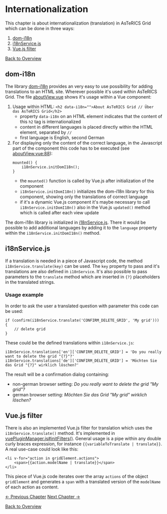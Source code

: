 # Internationalization
This chapter is about internationalization (translation) in AsTeRICS Grid which can be done in three ways:

1. [dom-i18n](06_i18n.md#dom-i18n)
1. [i18nService.js](06_i18n.md#i18nservicejs)
1. [Vue.js filter](06_i18n.md#vuejs-filter)

[Back to Overview](00_index.md)

## dom-i18n
The library [dom-i18n](https://github.com/ruyadorno/dom-i18n) provides an very easy to use possibility for adding translations to an HTML site. Wherever possible it's used within AsTeRICS Grid. The file [aboutView.vue](https://github.com/asterics/AsTeRICS-Grid/blob/master/src/vue-components/views/aboutView.vue) shows it's usage within a Vue component:

1. Usage within HTML: `<h2 data-i18n="">About AsTeRICS Grid // Über das AsTeRICS Grid</h2>`
    * property `data-i18n` on an HTML element indicates that the content of this `h2` tag is internationalized
    * content in different languages is placed directly within the HTML element, separated by ` // `
    * first language is English, second German
1. For displaying only the content of the correct language, in the Javascript part of the component this code has to be executed (see [aboutView.vue:88](https://github.com/asterics/AsTeRICS-Grid/blob/master/src/vue-components/views/aboutView.vue#L88)):
    ```
    mounted() {
        i18nService.initDomI18n();
    }
    ```
    * the `mounted()` function is called by Vue.js after initialization of the component
    * `i18nService.initDomI18n()` initializes the dom-i18n library for this component, showing only the translations of correct language
    * if it's a dynamic Vue.js component it's maybe necessary to call `i18nService.initDomI18n()` also in the Vue.js `updated()` method which is called after each view update
    
The dom-i18n library is initialized in [i18nService.js](https://github.com/asterics/AsTeRICS-Grid/blob/master/src/js/service/i18nService.js). There it would be possible to add additional languages by adding it to the `language` property within the `i18nService.initDomI18n()` method.


## i18nService.js
If a translation is needed in a piece of Javascript code, the method `i18nService.translate(key)` can be used. The `key` property to pass and it's translations are also defined in `i18nService`. It's also possible to pass parameters to the `translate` method which are inserted in `{?}` placeholders in the translated strings.

### Usage example
In order to ask the user a translated question with parameter this code can be used:
```
if (confirm(i18nService.translate('CONFIRM_DELETE_GRID', 'My grid'))) {
    // delete grid
}
```

These could be the defined translations within `i18nService.js`:
```
i18nService.translations['en']['CONFIRM_DELETE_GRID'] = 'Do you really want to delete the grid "{?}"?'
i18nService.translations['de']['CONFIRM_DELETE_GRID'] = 'Möchten Sie das Grid "{?}" wirklich löschen?'
```

The result will be a confirmation dialog containing:
* non-german browser setting: *Do you really want to delete the grid "My grid"?*
* german browser setting: *Möchten Sie das Grid "My grid" wirklich löschen?*

## Vue.js filter
There is also an implemented Vue.js filter for translation which uses the `i18nService.translate()` method. It's implemented in [vuePluginManager.js#initFilters()](https://github.com/asterics/AsTeRICS-Grid/blob/master/src/js/vue/vuePluginManager.js#L39). General usage is a pipe within any double curly braces expression, for instance `{{variableToTranslate | translate}}`. A real use-case could look like this:

```
<li v-for="action in gridElement.actions">
    <span>{{action.modelName | translate}}</span>
</li>
```

This piece of Vue.js code iterates over the array `actions` of the object `gridElement` and generates a `span` with a translated version of the `modelName` of each action as content.

[&#x2190; Previous Chapter](05_data_storage.md) [Next Chapter &#x2192;]()

[Back to Overview](00_index.md)



